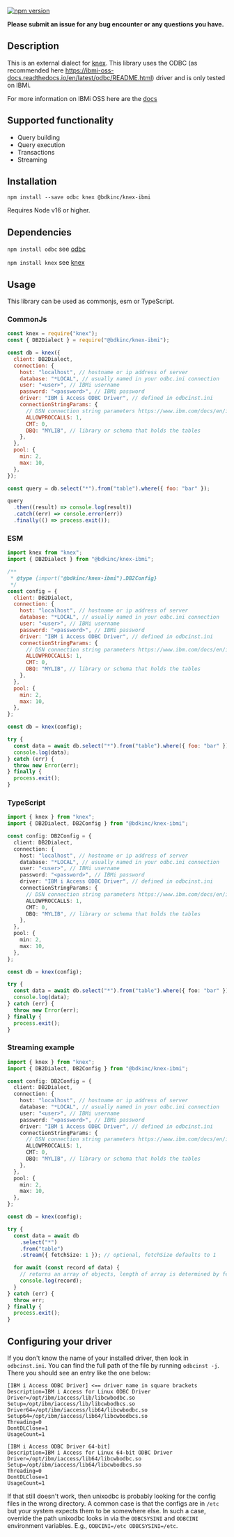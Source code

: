 [![npm version](http://img.shields.io/npm/v/@bdkinc/knex-ibmi.svg)](https://npmjs.org/package/@bdkinc/knex-ibmi)

**Please submit an issue for any bug encounter or any questions you have.**

## Description

This is an external dialect for [knex](https://knexjs.org).
This library uses the ODBC (as recommended here https://ibmi-oss-docs.readthedocs.io/en/latest/odbc/README.html)
driver and is only tested on IBMi.

For more information on IBMi OSS here are the [docs](https://ibmi-oss-docs.readthedocs.io/en/latest/README.html)

## Supported functionality

- Query building
- Query execution
- Transactions
- Streaming

## Installation

```
npm install --save odbc knex @bdkinc/knex-ibmi
```

Requires Node v16 or higher.

## Dependencies

`npm install odbc` see [odbc](https://github.com/IBM/node-odbc)

`npm install knex` see [knex](https://github.com/tgriesser/knex)

## Usage

This library can be used as commonjs, esm or TypeScript.

### CommonJs

```javascript
const knex = require("knex");
const { DB2Dialect } = require("@bdkinc/knex-ibmi");

const db = knex({
  client: DB2Dialect,
  connection: {
    host: "localhost", // hostname or ip address of server
    database: "*LOCAL", // usually named in your odbc.ini connection
    user: "<user>", // IBMi username
    password: "<password>", // IBMi password
    driver: "IBM i Access ODBC Driver", // defined in odbcinst.ini
    connectionStringParams: {
      // DSN connection string parameters https://www.ibm.com/docs/en/i/7.5?topic=details-connection-string-keywords
      ALLOWPROCCALLS: 1,
      CMT: 0,
      DBQ: "MYLIB", // library or schema that holds the tables
    },
  },
  pool: {
    min: 2,
    max: 10,
  },
});

const query = db.select("*").from("table").where({ foo: "bar" });

query
  .then((result) => console.log(result))
  .catch((err) => console.error(err))
  .finally(() => process.exit());
```

### ESM

```javascript
import knex from "knex";
import { DB2Dialect } from "@bdkinc/knex-ibmi";

/**
 * @type {import("@bdkinc/knex-ibmi").DB2Config}
 */
const config = {
  client: DB2Dialect,
  connection: {
    host: "localhost", // hostname or ip address of server
    database: "*LOCAL", // usually named in your odbc.ini connection
    user: "<user>", // IBMi username
    password: "<password>", // IBMi password
    driver: "IBM i Access ODBC Driver", // defined in odbcinst.ini
    connectionStringParams: {
      // DSN connection string parameters https://www.ibm.com/docs/en/i/7.5?topic=details-connection-string-keywords
      ALLOWPROCCALLS: 1,
      CMT: 0,
      DBQ: "MYLIB", // library or schema that holds the tables
    },
  },
  pool: {
    min: 2,
    max: 10,
  },
};

const db = knex(config);

try {
  const data = await db.select("*").from("table").where({ foo: "bar" });
  console.log(data);
} catch (err) {
  throw new Error(err);
} finally {
  process.exit();
}
```

### TypeScript

```typescript
import { knex } from "knex";
import { DB2Dialect, DB2Config } from "@bdkinc/knex-ibmi";

const config: DB2Config = {
  client: DB2Dialect,
  connection: {
    host: "localhost", // hostname or ip address of server
    database: "*LOCAL", // usually named in your odbc.ini connection
    user: "<user>", // IBMi username
    password: "<password>", // IBMi password
    driver: "IBM i Access ODBC Driver", // defined in odbcinst.ini
    connectionStringParams: {
      // DSN connection string parameters https://www.ibm.com/docs/en/i/7.5?topic=details-connection-string-keywords
      ALLOWPROCCALLS: 1,
      CMT: 0,
      DBQ: "MYLIB", // library or schema that holds the tables
    },
  },
  pool: {
    min: 2,
    max: 10,
  },
};

const db = knex(config);

try {
  const data = await db.select("*").from("table").where({ foo: "bar" });
  console.log(data);
} catch (err) {
  throw new Error(err);
} finally {
  process.exit();
}
```

### Streaming example

```typescript
import { knex } from "knex";
import { DB2Dialect, DB2Config } from "@bdkinc/knex-ibmi";

const config: DB2Config = {
  client: DB2Dialect,
  connection: {
    host: "localhost", // hostname or ip address of server
    database: "*LOCAL", // usually named in your odbc.ini connection
    user: "<user>", // IBMi username
    password: "<password>", // IBMi password
    driver: "IBM i Access ODBC Driver", // defined in odbcinst.ini
    connectionStringParams: {
      // DSN connection string parameters https://www.ibm.com/docs/en/i/7.5?topic=details-connection-string-keywords
      ALLOWPROCCALLS: 1,
      CMT: 0,
      DBQ: "MYLIB", // library or schema that holds the tables
    },
  },
  pool: {
    min: 2,
    max: 10,
  },
};

const db = knex(config);

try {
  const data = await db
    .select("*")
    .from("table")
    .stream({ fetchSize: 1 }); // optional, fetchSize defaults to 1

  for await (const record of data) {
    // returns an array of objects, length of array is determined by fetchSize
    console.log(record);
  }
} catch (err) {
  throw err;
} finally {
  process.exit();
}
```

## Configuring your driver

If you don't know the name of your installed driver, then look in `odbcinst.ini`. You can find the full path of the file by running `odbcinst -j`.
There you should see an entry like the one below:

```
[IBM i Access ODBC Driver] <== driver name in square brackets
Description=IBM i Access for Linux ODBC Driver
Driver=/opt/ibm/iaccess/lib/libcwbodbc.so
Setup=/opt/ibm/iaccess/lib/libcwbodbcs.so
Driver64=/opt/ibm/iaccess/lib64/libcwbodbc.so
Setup64=/opt/ibm/iaccess/lib64/libcwbodbcs.so
Threading=0
DontDLClose=1
UsageCount=1

[IBM i Access ODBC Driver 64-bit]
Description=IBM i Access for Linux 64-bit ODBC Driver
Driver=/opt/ibm/iaccess/lib64/libcwbodbc.so
Setup=/opt/ibm/iaccess/lib64/libcwbodbcs.so
Threading=0
DontDLClose=1
UsageCount=1
```

If that still doesn't work, then unixodbc is probably looking for the config files in the wrong directory.
A common case is that the configs are in `/etc` but your system expects them to be somewhere else.
In such a case, override the path unixodbc looks in via the `ODBCSYSINI` and `ODBCINI` environment variables.
E.g., `ODBCINI=/etc ODBCSYSINI=/etc`.

